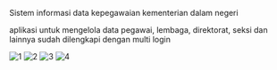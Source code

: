 Sistem informasi data kepegawaian kementerian dalam negeri

aplikasi untuk mengelola data pegawai, lembaga, direktorat, seksi dan lainnya
sudah dilengkapi dengan multi login

![1](https://user-images.githubusercontent.com/82435592/144350367-81276d74-c047-418d-9d4f-5b8992451c1f.PNG)
![2](https://user-images.githubusercontent.com/82435592/144350376-a8c7eb27-89d7-4b0b-a2b0-5b3ea41438fc.PNG)
![3](https://user-images.githubusercontent.com/82435592/144350378-0d4e605e-d08d-4f2d-984d-2d7d02c933c2.PNG)
![4](https://user-images.githubusercontent.com/82435592/144350379-ad37a44f-a426-4c47-a9a4-219370f99aae.PNG)
